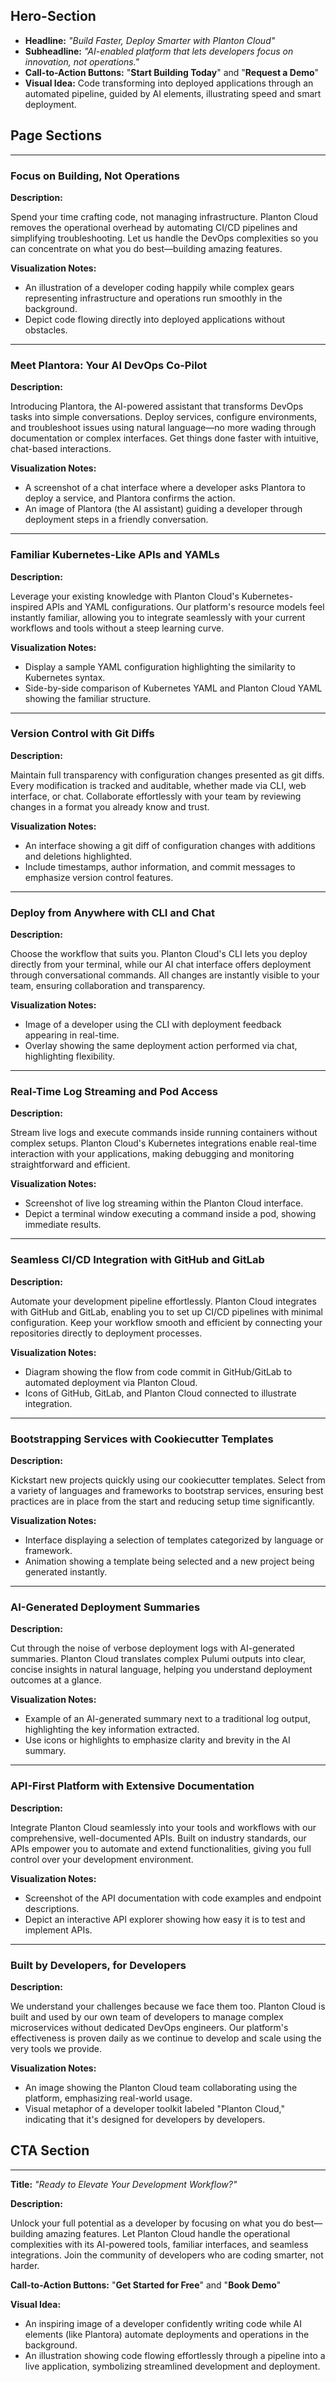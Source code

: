 ## Hero-Section

- **Headline:** *"Build Faster, Deploy Smarter with Planton Cloud"*
- **Subheadline:** *"AI-enabled platform that lets developers focus on innovation, not operations."*
- **Call-to-Action Buttons:** "**Start Building Today**" and "**Request a Demo**"
- **Visual Idea:** Code transforming into deployed applications through an automated pipeline, guided by AI elements,
  illustrating speed and smart deployment.

## Page Sections

---

### Focus on Building, Not Operations

**Description:**

Spend your time crafting code, not managing infrastructure. Planton Cloud removes the operational overhead by automating
CI/CD pipelines and simplifying troubleshooting. Let us handle the DevOps complexities so you can concentrate on what
you do best—building amazing features.

**Visualization Notes:**

- An illustration of a developer coding happily while complex gears representing infrastructure and operations run
  smoothly in the background.
- Depict code flowing directly into deployed applications without obstacles.

---

### Meet Plantora: Your AI DevOps Co-Pilot

**Description:**

Introducing Plantora, the AI-powered assistant that transforms DevOps tasks into simple conversations. Deploy services,
configure environments, and troubleshoot issues using natural language—no more wading through documentation or complex
interfaces. Get things done faster with intuitive, chat-based interactions.

**Visualization Notes:**

- A screenshot of a chat interface where a developer asks Plantora to deploy a service, and Plantora confirms the
  action.
- An image of Plantora (the AI assistant) guiding a developer through deployment steps in a friendly conversation.

---

### Familiar Kubernetes-Like APIs and YAMLs

**Description:**

Leverage your existing knowledge with Planton Cloud's Kubernetes-inspired APIs and YAML configurations. Our platform's
resource models feel instantly familiar, allowing you to integrate seamlessly with your current workflows and tools
without a steep learning curve.

**Visualization Notes:**

- Display a sample YAML configuration highlighting the similarity to Kubernetes syntax.
- Side-by-side comparison of Kubernetes YAML and Planton Cloud YAML showing the familiar structure.

---

### Version Control with Git Diffs

**Description:**

Maintain full transparency with configuration changes presented as git diffs. Every modification is tracked and
auditable, whether made via CLI, web interface, or chat. Collaborate effortlessly with your team by reviewing changes in
a format you already know and trust.

**Visualization Notes:**

- An interface showing a git diff of configuration changes with additions and deletions highlighted.
- Include timestamps, author information, and commit messages to emphasize version control features.

---

### Deploy from Anywhere with CLI and Chat

**Description:**

Choose the workflow that suits you. Planton Cloud's CLI lets you deploy directly from your terminal, while our AI chat
interface offers deployment through conversational commands. All changes are instantly visible to your team, ensuring
collaboration and transparency.

**Visualization Notes:**

- Image of a developer using the CLI with deployment feedback appearing in real-time.
- Overlay showing the same deployment action performed via chat, highlighting flexibility.

---

### Real-Time Log Streaming and Pod Access

**Description:**

Stream live logs and execute commands inside running containers without complex setups. Planton Cloud's Kubernetes
integrations enable real-time interaction with your applications, making debugging and monitoring straightforward and
efficient.

**Visualization Notes:**

- Screenshot of live log streaming within the Planton Cloud interface.
- Depict a terminal window executing a command inside a pod, showing immediate results.

---

### Seamless CI/CD Integration with GitHub and GitLab

**Description:**

Automate your development pipeline effortlessly. Planton Cloud integrates with GitHub and GitLab, enabling you to set up
CI/CD pipelines with minimal configuration. Keep your workflow smooth and efficient by connecting your repositories
directly to deployment processes.

**Visualization Notes:**

- Diagram showing the flow from code commit in GitHub/GitLab to automated deployment via Planton Cloud.
- Icons of GitHub, GitLab, and Planton Cloud connected to illustrate integration.

---

### Bootstrapping Services with Cookiecutter Templates

**Description:**

Kickstart new projects quickly using our cookiecutter templates. Select from a variety of languages and frameworks to
bootstrap services, ensuring best practices are in place from the start and reducing setup time significantly.

**Visualization Notes:**

- Interface displaying a selection of templates categorized by language or framework.
- Animation showing a template being selected and a new project being generated instantly.

---

### AI-Generated Deployment Summaries

**Description:**

Cut through the noise of verbose deployment logs with AI-generated summaries. Planton Cloud translates complex Pulumi
outputs into clear, concise insights in natural language, helping you understand deployment outcomes at a glance.

**Visualization Notes:**

- Example of an AI-generated summary next to a traditional log output, highlighting the key information extracted.
- Use icons or highlights to emphasize clarity and brevity in the AI summary.

---

### API-First Platform with Extensive Documentation

**Description:**

Integrate Planton Cloud seamlessly into your tools and workflows with our comprehensive, well-documented APIs. Built on
industry standards, our APIs empower you to automate and extend functionalities, giving you full control over your
development environment.

**Visualization Notes:**

- Screenshot of the API documentation with code examples and endpoint descriptions.
- Depict an interactive API explorer showing how easy it is to test and implement APIs.

---

### Built by Developers, for Developers

**Description:**

We understand your challenges because we face them too. Planton Cloud is built and used by our own team of developers to
manage complex microservices without dedicated DevOps engineers. Our platform's effectiveness is proven daily as we
continue to develop and scale using the very tools we provide.

**Visualization Notes:**

- An image showing the Planton Cloud team collaborating using the platform, emphasizing real-world usage.
- Visual metaphor of a developer toolkit labeled "Planton Cloud," indicating that it's designed for developers by
  developers.

## CTA Section

---

**Title:** *"Ready to Elevate Your Development Workflow?"*

**Description:**

Unlock your full potential as a developer by focusing on what you do best—building amazing features. Let Planton Cloud handle the operational complexities with its AI-powered tools, familiar interfaces, and seamless integrations. Join the community of developers who are coding smarter, not harder.

**Call-to-Action Buttons:** "**Get Started for Free**" and "**Book Demo**"

**Visual Idea:**

- An inspiring image of a developer confidently writing code while AI elements (like Plantora) automate deployments and operations in the background.
- An illustration showing code flowing effortlessly through a pipeline into a live application, symbolizing streamlined development and deployment.

